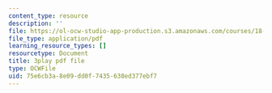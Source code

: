 ```yaml
---
content_type: resource
description: ''
file: https://ol-ocw-studio-app-production.s3.amazonaws.com/courses/18-s997-introduction-to-matlab-programming-fall-2011/75e6cb3a8e09dd0f7435638ed377ebf7_lWSsUH_MQM4.pdf
file_type: application/pdf
learning_resource_types: []
resourcetype: Document
title: 3play pdf file
type: OCWFile
uid: 75e6cb3a-8e09-dd0f-7435-638ed377ebf7
---
```

